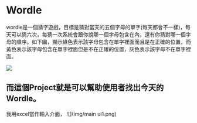 # Wordle
wordle是一個猜字遊戲，目標是猜對當天的五個字母的單字(每天都會不一樣)，每天可以猜六次，每猜一次系統會跟你說哪一個字母包含在內，還有你猜對哪一個字母的順序。如下圖，顯示綠色表示該字母包含在單字裡面而且是在正確的位置，而黃色表示該字母包含在單字裡面但是不在正確的位置，灰色表示該字母不在單字裡面。

![](https://images.dappei.com/uploads/article_image/image/108599/medium_3b8ef3ed9eae240d.jpg)

## 而這個Project就是可以幫助使用者找出今天的Wordle。
我用excel當作輸入介面，
![](img/main ui1.png)


